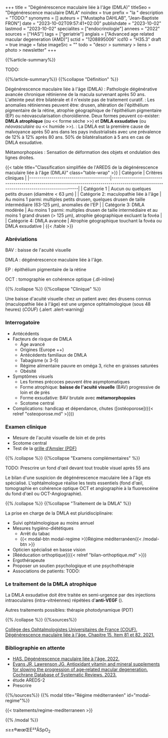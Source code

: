 +++
title = "Dégénérescence maculaire liée à l'âge (DMLA)"
titleSeo = "Dégénérescence maculaire DMLA"
noindex = true
prefix = "la "
description = "TODO:"
synonyms = []
auteurs = ["Mustapha DAHLAB", "Jean-Baptiste FRON"]
date = "2023-10-02T09:57:41+02:00"
publishdate = "2023-10-02"
lastmod = "2023-10-02"
specialites = ["endocrinologie"]
annees = "2022"
sources = ["HAS"]
tags = ["geriatrie"]
anglais = ["Advanced age related macular degeneration (AMD)"]
sctid = "1208895006"
icd10 = "H35.3"
draft = true
image = false
imageSrc = ""
todo = "descr > summary > liens > photo > newsletter"
+++

{{%article-summary%}}

TODO:

{{%/article-summary%}}
{{%collapse "Définition" %}}

Dégénérescence maculaire liée à l'âge (DMLA)
: Pathologie dégénérative avancée chronique rétinienne de la macula survenant après 50 ans. L'atteinte peut être bilatérale et il n'existe pas de traitement curatif.
: Les anomalies rétiniennes peuvent être: drusen, altération de l'épithélium pigmentaire de la rétine, atrophie géographique de l'épithélium pigmentaire (EP) ou néovascularisation choroïdienne. Deux formes peuvent co-exister: **DMLA atrophique** (ou << forme sèche >>) et **DMLA exsudative** (ou *néovasculaire* ou << humide >>).
: La DMLA est la première cause de malvoyance après 50 ans dans les pays industrialisés avec une prévalence de 12% à 12% après 80 ans. 50% de bilatéralisation à 5 ans en cas de DMLA exsudative.

Métamorphopsies
: Sensation de déformation des objets et ondulation des lignes droites.

{{< table title="Classification simplifiée de l'AREDS de la dégénérescence maculaire liée à l'âge (DMLA)" class="table-wrap" >}}
| Catégorie                              | Critères cliniques                                                                                                                        |
|----------------------------------------|-------------------------------------------------------------------------------------------------------------------------------------------|
| Catégorie 1                            | Aucun ou quelques petits drusen (diamètre < 63 µm)                                                                                        |
| Catégorie 2: maculopathie liée à l'âge | Au moins 1 parmi: multiples petits drusen, quelques drusen de taille intermédiaire (63-125 µm), anomalies de l'EP                         |
| Catégorie 3: DMLA modérée              | Au moins 1 parmi: multiples drusen de taille intermédiaire et au moins 1 grand drusen (> 125 µm), atrophie géographique excluant la fovéa |
| Catégorie 4: DMLA avancée              | Atrophie géographique touchant la fovéa ou DMLA exsudative                                                                                |
{{< /table >}}

### Abréviations

BAV
: baisse de l'acuité visuelle

DMLA
: dégénérescence maculaire liée à l'âge.

EP
: épithélium pigmentaire de la rétine

OCT
: tomographie en cohérence optique
{.dl-inline}

{{% /collapse %}}
{{%collapse "Clinique" %}}

Une baisse d'acuité visuelle chez un patient avec des drusens connus (maculopathie liée à l'âge) est une urgence ophtalmologique (sous 48 heures) (*COUF*)
{.alert .alert-warning}

### Interrogatoire

- Antécédents
- Facteurs de risque de DMLA
  - Âge avancé
  - Origines (Europe ++)
  - Antécédents familiaux de DMLA
  - Tabagisme (x 3-5)
  - Régime alimentaire pauvre en oméga 3, riche en graisses saturées
  - Obésité
- Symptômes visuels
  - Les formes précoces peuvent être asymptomatiques
  - Forme atrophique: **baisse de l'acuité visuelle** (BAV) progressive de loin et de près
  - Forme exsudative: BAV brutale avec **métamorphopsies**
  - Scotome central
- Complications: handicap et dépendance, chutes ([ostéoporose]({{< relref "osteoporose.md" >}}))

### Examen clinique

- Mesure de l'acuité visuelle de loin et de près
- Scotome central
- Test de la [grille d'Amsler (PDF)](https://www.has-sante.fr/upload/docs/application/pdf/2022-11/grille_damsler.pdf)

{{% /collapse %}}
{{%collapse "Examens complémentaires" %}}

TODO: Prescrire un fond d'œil devant tout trouble visuel après 55 ans

Le bilan d'une suspicion de dégénérescence maculaire liée à l'âge ets spécialisé. L'ophtalmologue réalise les tests essentiels (fond d'œil, tomographie en cohérence optique OCT et angiographie à la fluorescéine du fond d'œil ou OCT-Angiographie).

{{% /collapse %}}
{{%collapse "Traitement de la DMLA" %}}

La prise en charge de la DMLA est pluridisciplinaire:

- Suivi ophtalmologique au moins annuel
- Mesures hygiéno-diététiques
  - Arrêt du tabac
  - {{< modal-btn modal-regime >}}Régime méditerranéen{{< /modal-btn >}}
- Opticien spécialisé en basse vision
- [Rééducation orthoptique]({{< relref "bilan-orthoptique.md" >}})
- Ergothérapeute
- Proposer un soutien psychologique et une psychothérapie
- Associations de patients: TODO:

### Le traitement de la DMLA atrophique

La DMLA exsudative doit être traitée en semi-urgence par des injections intraoculaires (intra-vitréennes) répétées d'**anti-VEGF** ().

Autres traitements possibles: thérapie photodynamique (PDT)

{{% /collapse %}}
{{%sources%}}

[Collège des Ophtalmologistes Universitaires de France (COUF). Dégénérescence maculaire liée à l'âge. Chapitre 15. Item 81 et 82. 2021.](http://couf.fr/espace-etudiants/2eme-cycle-dcem/)

### Bibliographie en attente

- [HAS. Dégénérescence maculaire liée à l'âge. 2022.](https://www.has-sante.fr/jcms/p_3383781/fr/degenerescence-maculaire-liee-a-l-age)
- [Evans JR, Lawrenson JG. Antioxidant vitamin and mineral supplements for slowing the progression of age‐related macular degeneration. Cochrane Database of Systematic Reviews. 2023.](https://www.cochranelibrary.com/cdsr/doi/10.1002/14651858.CD000254.pub5/full/fr)
- étude AREDS-2
- Prescrire

{{%/sources%}}
{{% modal title="Régime méditerranéen" id="modal-regime"%}}

{{< traitements/regime-mediterraneen >}}

{{% /modal %}}

≤≥±®æœŒÈ²³ÂSpO<sub>2</sub>
